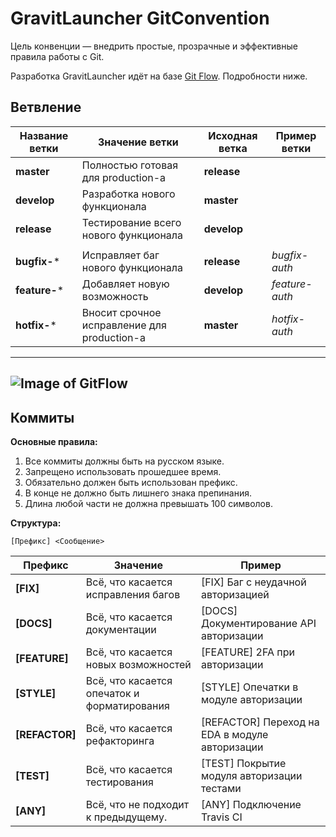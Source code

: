 # GravitLauncher GitConvention #

Цель конвенции — внедрить простые, прозрачные и эффективные правила работы с Git.

Разработка GravitLauncher идёт на базе [Git Flow](https://leanpub.com/git-flow/read). Подробности ниже.

## Ветвление ##

| Название ветки | Значение ветки | Исходная ветка | Пример ветки |
| ------------- | ------------- | ------------- | ------------- |
| **master**  | Полностью готовая для production-а | **release** | |
| **develop**  | Разработка нового функционала  | **master** | |
| **release**  | Тестирование всего нового функционала | **develop** | |
|  |  |  | |
| **bugfix-***  | Исправляет баг нового функционала | **release** | *bugfix-auth* |
| **feature-***  | Добавляет новую возможность  |  **develop** | *feature-auth* |
| **hotfix-***  | Вносит срочное исправление для production-а  |  **master** | *hotfix-auth* |

-----
![Image of GitFlow](https://i.ytimg.com/vi/w2r0oLFtXAw/maxresdefault.jpg)
-----

## Коммиты ##

**Основные правила:**

1. Все коммиты должны быть на русском языке.
2. Запрещено использовать прошедшее время.
3. Обязательно должен быть использован префикс.
4. В конце не должно быть лишнего знака препинания.
5. Длина любой части не должна превышать 100 символов.

**Структура:**

```
[Префикс] <Сообщение>                             
```

| Префикс | Значение | Пример |
| ------- | -------- | ------ |
| **[FIX]** | Всё, что касается исправления багов | [FIX] Баг с неудачной авторизацией |
| **[DOCS]** | Всё, что касается документации | [DOCS] Документирование API авторизации |
| **[FEATURE]** | Всё, что касается новых возможностей | [FEATURE] 2FA при авторизации |
| **[STYLE]** | Всё, что касается опечаток и форматирования | [STYLE] Опечатки в модуле авторизации |
| **[REFACTOR]** | Всё, что касается рефакторинга | [REFACTOR] Переход на EDA в модуле авторизации |
| **[TEST]** | Всё, что касается тестирования | [TEST] Покрытие модуля авторизации тестами |
| **[ANY]** | Всё, что не подходит к предыдущему. | [ANY] Подключение Travis CI | 
